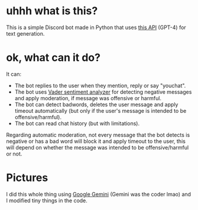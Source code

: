 # uhhh what is this?
This is a simple Discord bot made in Python that uses [this API](https://api.freegpt4.ddns.net/) (GPT-4) for text generation.

# ok, what can it do?
It can:

- The bot replies to the user when they mention, reply or say "youchat".
- The bot uses [Vader sentiment analyzer](https://github.com/cjhutto/vaderSentiment) for detecting negative messages and apply moderation, if message was offensive or harmful.
- The bot can detect badwords, deletes the user message and apply timeout automatically (but only if the user's message is intended to be offensive/harmful).
- The bot can read chat history (but with limitations).

Regarding automatic moderation, not every message that the bot detects is negative or has a bad word will block it and apply timeout to the user, this will depend on whether the message was intended to be offensive/harmful or not.

# Pictures 

I did this whole thing using [Google Gemini](https://gemini.google.com/) (Gemini was the coder lmao) and I modified tiny things in the code.
